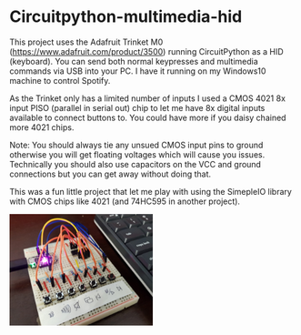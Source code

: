# Circuitpython-multimedia-hid

This project uses the Adafruit Trinket M0 (https://www.adafruit.com/product/3500) running CircuitPython as a HID (keyboard).  You can send both normal keypresses and multimedia commands via USB into your PC.  I have it running on my Windows10 machine to control Spotify.

As the Trinket only has a limited number of inputs I used a CMOS 4021 8x input PISO (parallel in serial out) chip to let me have 8x digital inputs available to connect buttons to.  You could have more if you daisy chained more 4021 chips.

Note: You should always tie any unsued CMOS input pins to ground otherwise you will get floating voltages which will cause you issues.
Technically you should also use capacitors on the VCC and ground connections but you can get away without doing that.

This was a fun little project that let me play with using the SimepleIO library with CMOS chips like 4021 (and 74HC595 in another project).

<img src="\media\multimedia-hid-sm.jpg" width="50%" height="auto" style="max-width:350px;margin-bottom:0; padding-bottom:0;">

